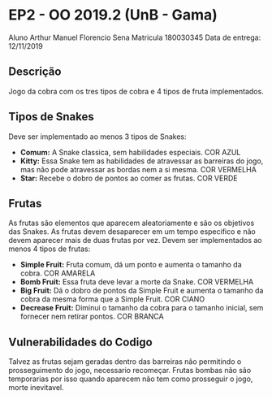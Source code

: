 ﻿

# EP2 - OO 2019.2 (UnB - Gama)

Aluno Arthur Manuel Florencio Sena
Matricula 180030345
Data de entrega: 12/11/2019

## Descrição

Jogo da cobra com os tres tipos de cobra e 4 tipos de fruta implementados.

## Tipos de Snakes

Deve ser implementado ao menos 3 tipos de Snakes:
* **Comum:** A Snake classica, sem habilidades especiais. COR AZUL
* **Kitty:** Essa Snake tem as habilidades de atravessar as barreiras do jogo, mas não pode atravessar as bordas nem a si mesma. COR VERMELHA
* **Star:** Recebe o dobro de pontos ao comer as frutas. COR VERDE

## Frutas

As frutas são elementos que aparecem aleatoriamente e são os objetivos das Snakes. As frutas devem desaparecer em um tempo especifico e não devem aparecer mais de duas frutas por vez. Devem ser implementados ao menos 4 tipos de frutas:

* **Simple Fruit:** Fruta comum, dá um ponto e aumenta o tamanho da cobra. COR AMARELA
* **Bomb Fruit:** Essa fruta deve levar a morte da Snake. COR VERMELHA
* **Big Fruit:** Dá o dobro de pontos da Simple Fruit e aumenta o tamanho da cobra da mesma forma que a Simple Fruit. COR CIANO
* **Decrease Fruit:** Diminui o tamanho da cobra para o tamanho inicial, sem fornecer nem retirar pontos. COR BRANCA

## Vulnerabilidades do Codigo

Talvez as frutas sejam geradas dentro das barreiras não permitindo o prosseguimento do jogo, necessario recomeçar.
Frutas bombas não são temporarias por isso quando aparecem não tem como prosseguir o jogo, morte inevitavel.